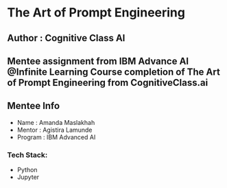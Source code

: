 # The Art of Prompt Engineering 

## Author  : Cognitive Class AI

## Mentee assignment from IBM Advance AI @Infinite Learning Course completion of The Art of Prompt Engineering from CognitiveClass.ai

## Mentee Info
- Name      : Amanda Maslakhah
- Mentor    : Agistira Lamunde
- Program   : IBM Advanced AI 
### Tech Stack:
- Python
- Jupyter
